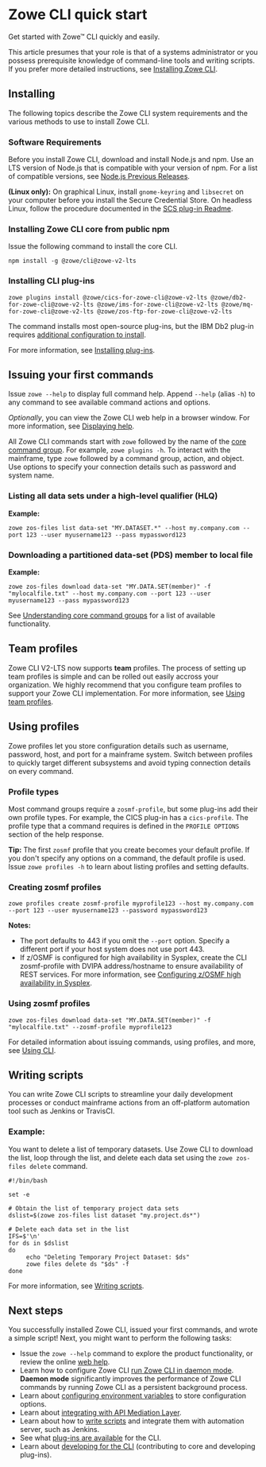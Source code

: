 # Zowe CLI quick start

Get started with Zowe&trade; CLI quickly and easily.

This article presumes that your role is that of a systems administrator or you possess prerequisite knowledge of command-line tools and writing scripts. If you prefer more detailed instructions, see [Installing Zowe CLI](../user-guide/cli-installcli.md).

## Installing

The following topics describe the Zowe CLI system requirements and the various methods to use to install Zowe CLI.

### Software Requirements

Before you install Zowe CLI, download and install Node.js and npm. Use an LTS version of Node.js that is compatible with your version of npm. For a list of compatible versions, see [Node.js Previous Releases](https://nodejs.org/en/download/releases/).

**(Linux only):** On graphical Linux, install `gnome-keyring` and `libsecret` on your computer before you install the Secure Credential Store. On headless Linux, follow the procedure documented in the [SCS plug-in Readme](https://github.com/zowe/zowe-cli-scs-plugin/blob/master/README.md#software-requirements).

### Installing Zowe CLI core from public npm

Issue the following command to install the core CLI.

```
npm install -g @zowe/cli@zowe-v2-lts
```

### Installing CLI plug-ins

```
zowe plugins install @zowe/cics-for-zowe-cli@zowe-v2-lts @zowe/db2-for-zowe-cli@zowe-v2-lts @zowe/ims-for-zowe-cli@zowe-v2-lts @zowe/mq-for-zowe-cli@zowe-v2-lts @zowe/zos-ftp-for-zowe-cli@zowe-v2-lts
```

The command installs most open-source plug-ins, but the IBM Db2 plug-in requires [additional configuration to install](../user-guide/cli-db2plugin.md#installing).

For more information, see [Installing plug-ins](../user-guide/cli-installplugins.md).

## Issuing your first commands

Issue `zowe --help` to display full command help. Append `--help` (alias `-h`) to any command to see available command actions and options.

*Optionally*, you can view the Zowe CLI web help in a browser window. For more information, see [Displaying help](../user-guide/cli-using-displaying-help.md). 

All Zowe CLI commands start with `zowe` followed by the name of the [core command group](../user-guide/cli-using-understanding-core-command-groups.md). For example, `zowe plugins -h`. To interact with the mainframe, type `zowe` followed by a command group, action, and object. Use options to specify your connection details such as password and system name.

### Listing all data sets under a high-level qualifier (HLQ)

**Example:**

```
zowe zos-files list data-set "MY.DATASET.*" --host my.company.com --port 123 --user myusername123 --pass mypassword123
```

### Downloading a partitioned data-set (PDS) member to local file

**Example:**

```
zowe zos-files download data-set "MY.DATA.SET(member)" -f "mylocalfile.txt" --host my.company.com --port 123 --user myusername123 --pass mypassword123
```

See [Understanding core command groups](../user-guide/cli-using-understanding-core-command-groups.md) for a list of available functionality.

## Team profiles

Zowe CLI V2-LTS now supports **team** profiles. The process of setting up team profiles is simple and can be rolled out easily accross your organization. We highly recommend that you configure team profiles to support your Zowe CLI implementation. For more information, see [Using team profiles](../user-guide/cli-using-using-team-profiles.md).
## Using profiles

Zowe profiles let you store configuration details such as username, password, host, and port for a mainframe system. Switch between profiles to quickly target different subsystems and avoid typing connection details on every command.

### Profile types

Most command groups require a `zosmf-profile`, but some plug-ins add their own profile types. For example, the CICS plug-in has a `cics-profile`. The profile type that a command requires is defined in the `PROFILE OPTIONS` section of the help response.

**Tip:** The first `zosmf` profile that you create becomes your default profile. If you don't specify any options on a command, the default profile is used. Issue `zowe profiles -h` to learn about listing profiles and setting defaults.

### Creating zosmf profiles

```
zowe profiles create zosmf-profile myprofile123 --host my.company.com --port 123 --user myusername123 --password mypassword123
```

**Notes:** 

- The port defaults to 443 if you omit the `--port` option. Specify a different port if your host system does not use port 443.
- If z/OSMF is configured for high availability in Sysplex, create the CLI zosmf-profile with DVIPA address/hostname to ensure availability of REST services. For more information, see [Configuring z/OSMF high availability in Sysplex](../user-guide/systemrequirements-zosmf-ha.md).

### Using zosmf profiles

```
zowe zos-files download data-set "MY.DATA.SET(member)" -f "mylocalfile.txt" --zosmf-profile myprofile123
```

For detailed information about issuing commands, using profiles, and more, see [Using CLI](../user-guide/cli-using-usingcli.md).

## Writing scripts

You can write Zowe CLI scripts to streamline your daily development processes or conduct mainframe actions from an off-platform automation tool such as Jenkins or TravisCI.

### Example:

You want to delete a list of temporary datasets. Use Zowe CLI to download the list, loop through the list, and delete each data set using the `zowe zos-files delete` command.

```
#!/bin/bash

set -e

# Obtain the list of temporary project data sets
dslist=$(zowe zos-files list dataset "my.project.ds*")

# Delete each data set in the list
IFS=$'\n'
for ds in $dslist
do
     echo "Deleting Temporary Project Dataset: $ds"
     zowe files delete ds "$ds" -f
done
```

For more information, see [Writing scripts](../user-guide/cli-using-completing-advanced-tasks.md#writing-scripts).

## Next steps

You successfully installed Zowe CLI, issued your first commands, and wrote a simple script! Next, you might want to perform the following tasks:

- Issue the `zowe --help` command to explore the product functionality, or review the online [web help](../user-guide/cli-using-displaying-help.md).
- Learn how to configure Zowe CLI [run Zowe CLI in daemon mode](../user-guide/cli-using-using-daemon-mode.md). **Daemon mode** significantly improves the performance of Zowe CLI commands by running Zowe CLI as a persistent background process.
- Learn about [configuring environment variables](../user-guide/cli-configuringcli-ev.md) to store configuration options.
- Learn about [integrating with API Mediation Layer](../user-guide/cli-using-integrating-apiml.md).
- Learn about how to [write scripts](../user-guide/cli-using-completing-advanced-tasks.md#writing-scripts) and integrate them with automation server, such as Jenkins.
- See what [plug-ins are available](../user-guide/cli-extending.md) for the CLI.
- Learn about [developing for the CLI](../extend/extend-cli/cli-devTutorials.md) (contributing to core and developing plug-ins).
